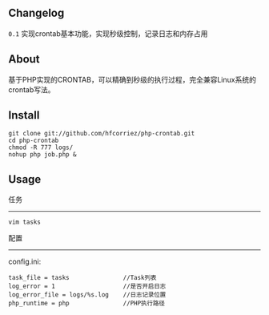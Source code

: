 ## Changelog

`0.1` 实现crontab基本功能，实现秒级控制，记录日志和内存占用

## About

基于PHP实现的CRONTAB，可以精确到秒级的执行过程，完全兼容Linux系统的crontab写法。

## Install

    git clone git://github.com/hfcorriez/php-crontab.git   
    cd php-crontab   
    chmod -R 777 logs/   
    nohup php job.php &

## Usage

任务
____
    vim tasks

配置
____
config.ini:

    task_file = tasks               //Task列表   
    log_error = 1                   //是否开启日志   
    log_error_file = logs/%s.log    //日志记录位置   
    php_runtime = php               //PHP执行路径